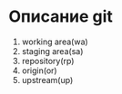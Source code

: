 # Описание git


1. working area(wa)
1. staging area(sa)
1. repository(rp)
1. origin(or)
1. upstream(up)
